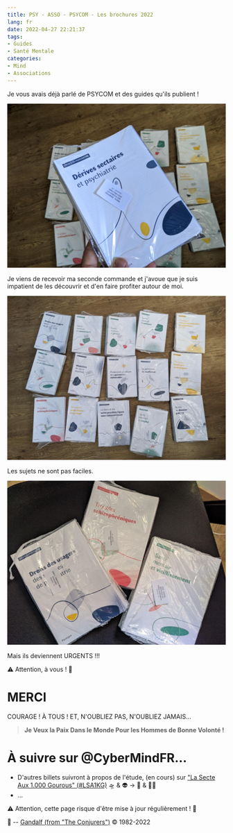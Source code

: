 ```yaml
---
title: PSY - ASSO - PSYCOM - Les brochures 2022
lang: fr
date: 2022-04-27 22:21:37
tags:
- Guides
- Santé Mentale
categories:
- Mind
- Associations
---
```


Je vous avais déjà parlé de PSYCOM et des guides qu'ils publient !

<img src="/uploads/images/SNAPS/PSYCOM-2022-04-27-215908_001.jpeg" width="750px" heigth="550px">

<!-- more -->
Je viens de recevoir ma seconde commande et j'avoue que je suis impatient de les découvrir et d'en faire profiter autour de moi.

<img src="/uploads/images/SNAPS/PSYCOM-2022-04-27-215908_002.jpeg" width="750px" heigth="550px">

Les sujets ne sont pas faciles.

<img src="/uploads/images/SNAPS/PSYCOM-2022-04-27-215908_003.jpeg" width="750px" heigth="550px">

Mais ils deviennent URGENTS !!!

⚠️ Attention, à vous ! 👀

# MERCI

COURAGE !
À TOUS !
ET, N'OUBLIEZ PAS, N'OUBLIEZ JAMAIS…

> **Je Veux la Paix Dans le Monde Pour les Hommes de Bonne Volonté !**

# À suivre sur @CyberMindFR… #

- D'autres billets suivront à propos de l'étude, (en cours) sur ["La Secte Aux 1.000 Gourous" (#LSA1KG)](https://cybermind.fr/tags/LSA1KG/) 🛸 & 👽 -> 🦄 & 🧚‍♀️
- …

⚠️ Attention, cette page risque d'être mise à jour régulièrement ! 👀

🧙 -- [Gandalf (from "The Conjurers")](mailto:Gandalf@Gk2.NET?subject=The%20Conjurers%20%3F) ©️ 1982-2022
